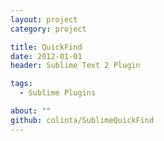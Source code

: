 ```yaml
---
layout: project
category: project

title: QuickFind
date: 2012-01-01
header: Sublime Text 2 Plugin

tags:
  - Sublime Plugins

about: ""
github: colinta/SublimeQuickFind
---
```

